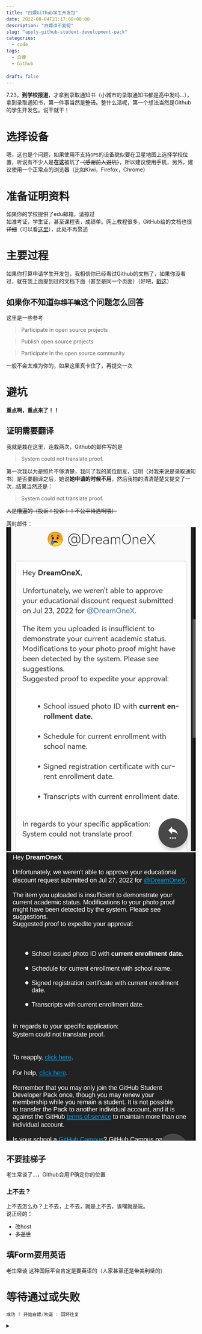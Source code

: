 ```yaml
---
title: "白嫖Github学生开发包"
date: 2022-08-04T21:17:08+08:00
description: "白嫖谁不爱呢"
slug: "apply-github-student-development-pack"
categories:
  - code
tags:
  - 白嫖
  - Github
  
draft: false
---
```


7.23，**到学校报道**，才拿到录取通知书（小城市的录取通知书都是高中发吗...），拿到录取通知书，第一件事当然是~~整活~~。整什么活呢，第一个想法当然是Github的学生开发包。说干就干！

# 选择设备
嗯，这也是个问题，如果使用不支持`GPS`的设备貌似要在卫星地图上选择学校位置，听说有不少人是**在这**被坑了~~（感谢前人避坑）~~，所以建议使用手机，另外，建议使用一个正常点的浏览器（比如Kiwi，Firefox，Chrome）  

# 准备证明资料
如果你的学校提供了edu邮箱，请掠过  
如准考证，学生证，甚至课程表，成绩单。网上教程很多，GitHub给的文档也很~~详细~~（可以看[这里](https://docs.github.com/cn/education/explore-the-benefits-of-teaching-and-learning-with-github-education/use-github-for-your-schoolwork/apply-for-a-student-developer-pack#requirements)），此处不再赘述  

# 主要过程
如果你打算申请学生开发包，我相信你已经看过Github的文档了，如果你没看过，就在我上面提到过的文档下面（甚至是同一个页面）（好吧，[戳这](https://docs.github.com/cn/education/explore-the-benefits-of-teaching-and-learning-with-github-education/use-github-for-your-schoolwork/apply-for-a-student-developer-pack#%E7%94%B3%E8%AF%B7-github-student-developer-pack)）  

## 如果你不知道~~`你想干嘛`~~这个问题怎么回答
这里是一些参考

> Participate in open source projects

> Publish open source projects

> Participate in the open source community

一般不会太难为你的，如果这里真卡住了，再提交一次

# **避坑**

**重点啊，重点来了！！**  

## 证明需要翻译
我就是栽在这里，连栽两次，Github的邮件写的是

> System could not translate proof.

第一次我以为是照片不够清楚，我问了我的某位朋友，证明（对我来说是录取通知书）是否要翻译之后，她说**她申请的时候不用**，然后我拍的清清楚楚又提交了一次...结果当然还是：

> System could not translate proof.

~~人是懵逼的（投诉！投诉！！不公平待遇啊喂）~~

两封邮件：  
![第一封](first-fail.jpg)  
![第二封](second-fail.jpg)

## 不要挂梯子
老生常谈了...，Github会用IP确定你的位置

### 上不去？
上不去怎么办？上不去，上不去，就是上不去，诶嘿就是玩。  
说正经的：
* 改host
* ~~多逝世~~

## 填Form要用英语
~~老生常谈~~ 这种国际平台肯定是要英语的（人家甚至还是~~带美利坚~~的）

# 等待通过或失败
```java
成功 ? 开始白嫖/吹逼 : 回环往复
```


<details>
<summary></summary>
Github的动作还是蛮快的（第一次申请是真的压线），第二次两天不到就收到了邮件（当然是失败的），收到邮件的时候是29号的1:01（凌晨），2:23提交了第三次申请，4:17就通过了（<s>哦，好巧，是我生日的日期</s>）   

<img alt="成功的邮件" src="./success.jpg" />


~~第一件事当然是发个动态吹个逼（~~  
</details>


